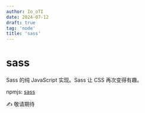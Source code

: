 ```yaml
---
author: Io_oTI
date: 2024-07-12
draft: true
tag: 'node'
title: 'sass'
---
```


# sass


Sass 的纯 JavaScript 实现。Sass 让 CSS 再次变得有趣。

npmjs: [sass](https://www.npmjs.com/package/sass)

✍ 敬请期待
